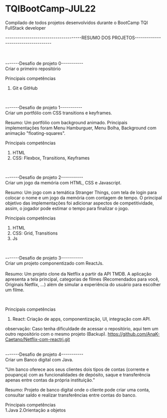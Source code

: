 # TQIBootCamp-JUL22
Compilado de todos projetos desenvolvidos durante o BootCamp TQI FullStack developer

--------------------------------------RESUMO DOS PROJETOS------------------------------------<br/>
<br/>
<br/>


-------Desafio de projeto 0----------- <br/>
Criar o primeiro repositório

Principais competências
1. Git e GitHub<br/>

<br/>

-------Desafio de projeto 1-----------<br/>
Criar um portfólio com CSS transitions e keyframes.

Resumo: Um portfólio com background animado. Principais implementações foram Menu Hamburguer, Menu Bolha, Background com animação "floating-squares". 

Principais competências
1. HTML
2. CSS: Flexbox, Transitions, Keyframes
<br/>

-------Desafio de projeto 2-----------<br/>
Criar um jogo da memória com HTML, CSS e Javascript.

Resumo: Um jogo com a temática Stranger Things, com tela de login para colocar o nome e um jogo da memória com contagem de tempo. O principal objetivo das implementações foi adicionar aspectos de competitividade, assim, o jogador pode estimar o tempo para finalizar o jogo. 


Principais competências
1. HTML<br/>
2. CSS: Grid, Transitions<br/>
3. Js<br/>
<br/>

-------Desafio de projeto 3-----------<br/>
Criar um projeto componentizado com ReactJs. <br/>
<br/>
Resumo: Um projeto clone da Netflix a partir da API TMDB. A aplicação apresenta a tela principal, categorias de filmes (Recomendados para você, Originais Netflix, ...) além de simular a experiência do usuário para escolher um filme. 

<br/>

Principais competências<br/>
1. React: Criação de apps, componentização, UI, integração com API.<br/> 

observação: Caso tenha dificuldade de acessar o repositório, aqui tem um outro repositório com o mesmo projeto (Backup). https://github.com/AnaK-Caetano/Netflix-com-reactrj.git



<br/>
-------Desafio de projeto 4-----------<br/>
Criar um Banco digital com Java. 
<br/>

"Um banco oferece aos seus clientes dois tipos de contas (corrente e poupança) com as funcionalidades de depósito, saque e transferência apenas entre contas da própria instituição.”</br>

Resumo: Projeto de banco digital onde o cliente pode criar uma conta, consultar saldo e realizar transferências entre contas do banco.

Principais competências</br>
1.Java
2.Orientação a objetos
